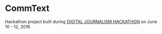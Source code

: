 # CommText

Hackathon project built during [DIGITAL JOURNALISM HACKATHON](http://medialab-bayern.de/djhack/) on June 10 - 12, 2016